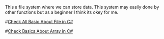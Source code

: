 This a file system where we can store data. This system may easily done by other functions but as a beginner I think its okey for me. 



#[Check All Basic About File in C#](https://github.com/MahbubTanmay/All-Basic-About-File-Operation-in-Csharp)

#[Check Basics About Array in C#](https://github.com/MahbubTanmay/Csharp-All-ABout-Array-and-Conversion-between-Array)
